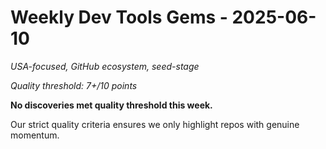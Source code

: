 # Weekly Dev Tools Gems - 2025-06-10
*USA-focused, GitHub ecosystem, seed-stage*

*Quality threshold: 7+/10 points*

**No discoveries met quality threshold this week.**

Our strict quality criteria ensures we only highlight repos with genuine momentum.